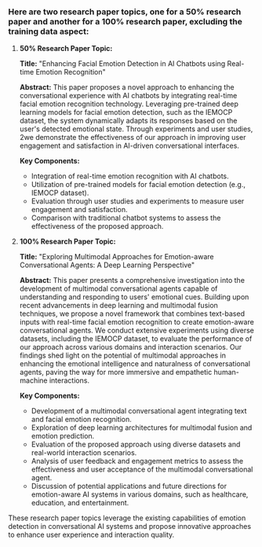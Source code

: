 ### Here are two research paper topics, one for a 50% research paper and another for a 100% research paper, excluding the training data aspect:

1. **50% Research Paper Topic:**
   
   **Title:** "Enhancing Facial Emotion Detection in AI Chatbots using Real-time Emotion Recognition"
   
   **Abstract:** This paper proposes a novel approach to enhancing the conversational experience with AI chatbots by integrating real-time facial emotion recognition technology.
                 Leveraging pre-trained deep learning models for facial emotion detection, such as the IEMOCP dataset,
                 the system dynamically adapts its responses based on the user's detected emotional state. Through experiments and user studies,
                 2we demonstrate the effectiveness of our approach in improving user engagement and satisfaction in AI-driven conversational interfaces.

   **Key Components:**
   - Integration of real-time emotion recognition with AI chatbots.
   - Utilization of pre-trained models for facial emotion detection (e.g., IEMOCP dataset).
   - Evaluation through user studies and experiments to measure user engagement and satisfaction.
   - Comparison with traditional chatbot systems to assess the effectiveness of the proposed approach.

3. **100% Research Paper Topic:**
   
   **Title:** "Exploring Multimodal Approaches for Emotion-aware Conversational Agents: A Deep Learning Perspective"
   
   **Abstract:** This paper presents a comprehensive investigation into the development of multimodal conversational agents capable of understanding and responding to users' emotional cues.
                 Building upon recent advancements in deep learning and multimodal fusion techniques,
                 we propose a novel framework that combines text-based inputs with real-time facial emotion recognition to create emotion-aware conversational agents.
                 We conduct extensive experiments using diverse datasets, including the IEMOCP dataset, to evaluate the performance of our approach across various domains and interaction scenarios.
                 Our findings shed light on the potential of multimodal approaches in enhancing the emotional intelligence and naturalness of conversational agents,
                 paving the way for more immersive and empathetic human-machine interactions.

   **Key Components:**
   - Development of a multimodal conversational agent integrating text and facial emotion recognition.
   - Exploration of deep learning architectures for multimodal fusion and emotion prediction.
   - Evaluation of the proposed approach using diverse datasets and real-world interaction scenarios.
   - Analysis of user feedback and engagement metrics to assess the effectiveness and user acceptance of the multimodal conversational agent.
   - Discussion of potential applications and future directions for emotion-aware AI systems in various domains, such as healthcare, education, and entertainment.

These research paper topics leverage the existing capabilities of emotion detection in conversational AI systems and propose innovative approaches to enhance user experience and interaction quality.
